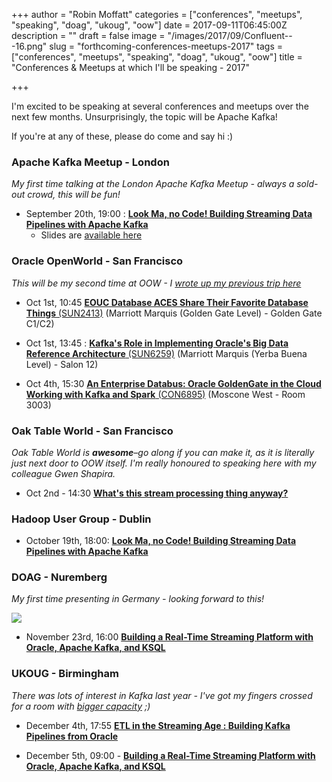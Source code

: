+++
author = "Robin Moffatt"
categories = ["conferences", "meetups", "speaking", "doag", "ukoug", "oow"]
date = 2017-09-11T06:45:00Z
description = ""
draft = false
image = "/images/2017/09/Confluent---16.png"
slug = "forthcoming-conferences-meetups-2017"
tags = ["conferences", "meetups", "speaking", "doag", "ukoug", "oow"]
title = "Conferences & Meetups at which I'll be speaking - 2017"

+++

I'm excited to be speaking at several conferences and meetups over the next few months. Unsurprisingly, the topic will be Apache Kafka!

If you're at any of these, please do come and say hi :) 

### Apache Kafka Meetup - London

*My first time talking at the London Apache Kafka Meetup - always a sold-out crowd, this will be fun!*

* September 20th, 19:00 : **[Look Ma, no Code! Building Streaming Data Pipelines with Apache Kafka](https://www.meetup.com/Apache-Kafka-London/events/242981989/)**
  * Slides are [available here](https://speakerdeck.com/rmoff/look-ma-no-code-building-streaming-data-pipelines-with-apache-kafka)

### Oracle OpenWorld - San Francisco

*This will be my second time at OOW - I [wrote up my previous trip here](https://www.rittmanmead.com/blog/2014/10/first-timer-tips-for-oracle-open-world/)*

* Oct 1st, 10:45 [**EOUC Database ACES Share Their Favorite Database Things** (SUN2413)](https://events.rainfocus.com/catalog/oracle/oow17/catalogoow17?search=SUN2413&showEnrolled=false) (Marriott Marquis (Golden Gate Level) - Golden Gate C1/C2)

* Oct 1st, 13:45 : [**Kafka's Role in Implementing Oracle's Big Data Reference Architecture** (SUN6259)](https://events.rainfocus.com/catalog/oracle/oow17/catalogoow17?search=SUN6259&showEnrolled=false) (Marriott Marquis (Yerba Buena Level) - Salon 12)

* Oct 4th, 15:30 [**An Enterprise Databus: Oracle GoldenGate in the Cloud Working with Kafka and Spark** (CON6895)](https://events.rainfocus.com/catalog/oracle/oow17/catalogoow17?search=CON6895&showEnrolled=false) (Moscone West - Room 3003)

### Oak Table World - San Francisco

*Oak Table World is **awesome**–go along if you can make it, as it is literally just next door to OOW itself. I'm really honoured to speaking here with my colleague Gwen Shapira.*

* Oct 2nd - 14:30 [**What's this stream processing thing anyway?**](http://www.oaktable.net/blog/oak-table-world-2017-oracle-open-world)

### Hadoop User Group - Dublin

* October 19th, 18:00: **[Look Ma, no Code! Building Streaming Data Pipelines with Apache Kafka]( https://www.meetup.com/hadoop-user-group-ireland/events/243387159/)**

### DOAG - Nuremberg

*My first time presenting in Germany - looking forward to this!*

![](https://2017.doag.org/fileadmin/2017-K-A-Banner-180x180_Speaker-ENG.jpg)

* November 23rd, 16:00 [**Building a Real-Time Streaming Platform with Oracle, Apache Kafka, and KSQL**](https://www.doag.org/konferenz/konferenzplaner/konferenzplaner_details.php?locS=1&id=535509&vid=545631)

### UKOUG - Birmingham

_There was lots of interest in Kafka last year - I've got my fingers crossed for a room with [bigger capacity](https://twitter.com/lasjen/status/805768105578401792) ;)_

* December 4th, 17:55 [**ETL in the Streaming Age : Building Kafka Pipelines from Oracle**](http://tech17.ukoug.org/default.asp?p=16630&dlgact=shwprs&prs_prsid=13504&day_dayid=118)

* December 5th, 09:00 - [**Building a Real-Time Streaming Platform with Oracle, Apache Kafka, and KSQL**](http://tech17.ukoug.org/default.asp?p=16630&dlgact=shwprs&prs_prsid=13505&day_dayid=118)
